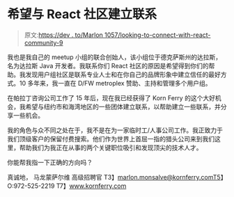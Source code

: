 # 希望与 React 社区建立联系

> 原文:[https://dev . to/Marlon 1057/looking-to-connect-with-react-community-9](https://dev.to/marlon1057/looking-to-connect-with-react-community-9)

我也是我自己的 meetup 小组的联合创始人，该小组位于德克萨斯州的达拉斯，名为达拉斯 Java 开发者。我联系你们 React 社区的原因是希望得到你们的帮助。我发现用户组社区是联系专业人士和在你自己的品牌形象中建立信任的最好方式。10 多年来，我一直在 D/FW metroplex 赞助、主持和管理多个用户组。

在帕拉丁咨询公司工作了 15 年后，现在我已经获得了 Korn Ferry 的这个大好机会，我希望与纽约市和海湾地区的一些团体建立联系，以帮助建立一些联系，并分享一些机会。

我的角色与众不同之处在于，我不是在为一家临时工/人事公司工作。我正致力于我们顶级客户的保留付费搜索。他们作为世界上首屈一指的猎头公司来到我们这里，帮助我们为我正在从事的两个关键职位吸引和发现顶尖的技术人才。

你能帮我指一下正确的方向吗？

真诚地，
马龙蒙萨尔维
高级招聘官
T3】marlon.monsalve@kornferry.comT5】O:972-525-2219
T7】www.kornferry.com